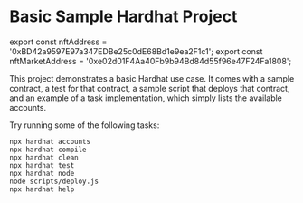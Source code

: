 # Basic Sample Hardhat Project

export const nftAddress = '0xBD42a9597E97a347EDBe25c0dE68Bd1e9ea2F1c1';
export const nftMarketAddress = '0xe02d01F4Aa40Fb9b94Bd84d55f96e47F24Fa1808';

This project demonstrates a basic Hardhat use case. It comes with a sample contract, a test for that contract, a sample script that deploys that contract, and an example of a task implementation, which simply lists the available accounts.

Try running some of the following tasks:

```shell
npx hardhat accounts
npx hardhat compile
npx hardhat clean
npx hardhat test
npx hardhat node
node scripts/deploy.js
npx hardhat help
```
